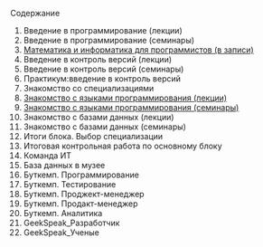  Содержание
1. Введение в программирование (лекции)
2. Введение в программирование (семинары)
3. [Математика и информатика для программистов (в записи)](03-math-and-computer-science-for-programmers-on-record/)
4. Введение в контроль версий (лекции)
5. Введение в контроль версий (семинары)
6. Практикум:введение в контроль версий
7. Знакомство со специализациями
8. [Знакомство с языками программирования (лекции)](./08-%D0%97%D0%BD%D0%B0%D0%BA%D0%BE%D0%BC%D1%81%D1%82%D0%B2%D0%BE%20%D1%81%20%D1%8F%D0%B7%D1%8B%D0%BA%D0%B0%D0%BC%D0%B8%20%D0%BF%D1%80%D0%BE%D0%B3%D1%80%D0%B0%D0%BC%D0%BC%D0%B8%D1%80%D0%BE%D0%B2%D0%B0%D0%BD%D0%B8%D1%8F%20(%D0%BB%D0%B5%D0%BA%D1%86%D0%B8%D0%B8)/README.md)
9. [Знакомство с языками программирования (семинары)](./09-%D0%97%D0%BD%D0%B0%D0%BA%D0%BE%D0%BC%D1%81%D1%82%D0%B2%D0%BE%20%D1%81%20%D1%8F%D0%B7%D1%8B%D0%BA%D0%B0%D0%BC%D0%B8%20%D0%BF%D1%80%D0%BE%D0%B3%D1%80%D0%B0%D0%BC%D0%BC%D0%B8%D1%80%D0%BE%D0%B2%D0%B0%D0%BD%D0%B8%D1%8F%20(%D1%81%D0%B5%D0%BC%D0%B8%D0%BD%D0%B0%D1%80%D1%8B)/README.md)
10. Знакомство с базами данных (лекции)
11. Знакомство с базами данных (семинары)
12. Итоги блока. Выбор специализации
13. Итоговая контрольная работа по основному блоку
14. Команда ИТ
15. База данных в музее
16. Буткемп. Программирование
17. Буткемп. Тестирование
18. Буткемп. Проджект-менеджер
19. Буткемп. Продакт-менеджер
20. Буткемп. Аналитика
21. GeekSpeak_Разработчик
22. GeekSpeak_Ученые